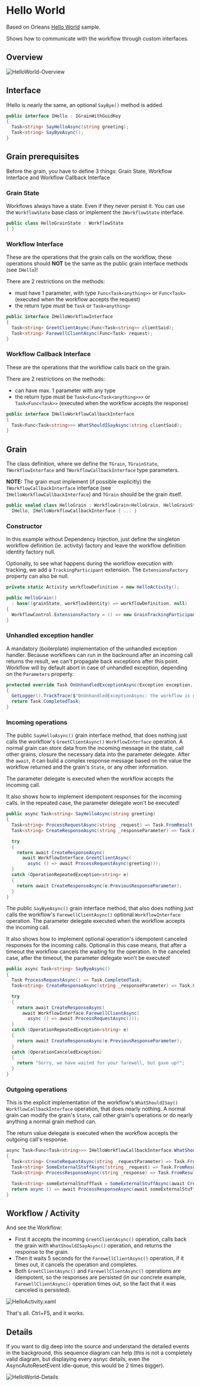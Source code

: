 # Hello World

Based on Orleans [Hello World](https://dotnet.github.io/orleans/Documentation/Samples-Overview/Hello-World) sample.

Shows how to communicate with the workflow through custom interfaces.

## Overview

![HelloWorld-Overview](https://github.com/OrleansContrib/Orleans.Activities/raw/docs-master/docs/HelloWorld/HelloWorld-Overview.png)

## Interface

IHello is nearly the same, an optional `SayBye()` method is added.

```c#
public interface IHello : IGrainWithGuidKey
{
  Task<string> SayHelloAsync(string greeting);
  Task<string> SayByeAsync();
}
```

## Grain prerequisites

Before the grain, you have to define 3 things: Grain State, Workflow Interface and Workflow Callback Interface

### Grain State

Workflows always have a state. Even if they never persist it. You can use the `WorkflowState` base class or implement the `IWorkflowState` interface.

```c#
public class HelloGrainState : WorkflowState
{ }
```

### Workflow Interface

These are the operations that the grain calls on the workflow, these operations should __NOT__ be the same as the public grain interface methods (see `IHello`)!

There are 2 restrictions on the methods:

* must have 1 parameter, with type `Func<Task<anything>>` or `Func<Task>` (executed when the workflow accepts the request)
* the return type must be `Task` or `Task<anything>`

```c#
public interface IHelloWorkflowInterface
{
  Task<string> GreetClientAsync(Func<Task<string>> clientSaid);
  Task<string> FarewellClientAsync(Func<Task> request);
}
```

### Workflow Callback Interface

These are the operations that the workflow calls back on the grain.

There are 2 restrictions on the methods:

* can have max. 1 parameter with any type
* the return type must be `Task<Func<Task<anything>>>` or `Task<Func<Task>>` (executed when the workflow accepts the response)

```c#
public interface IHelloWorkflowCallbackInterface
{
  Task<Func<Task<string>>> WhatShouldISayAsync(string clientSaid);
}
```

## Grain

The class definition, where we define the `TGrain`, `TGrainState`, `TWorkflowInterface` and `TWorkflowCallbackInterface` type parameters.

__NOTE:__ The grain must implement (if possible explicitly) the `TWorkflowCallbackInterface` interface (see `IHelloWorkflowCallbackInterface`) and `TGrain` should be the grain itself.

```c#
public sealed class HelloGrain : WorkflowGrain<HelloGrain, HelloGrainState, IHelloWorkflowInterface, IHelloWorkflowCallbackInterface>,
  IHello, IHelloWorkflowCallbackInterface { ... }
```

### Constructor

In this example without Dependency Injection, just define the singleton workflow definition (ie. activity) factory and leave the workflow definition identity factory null.

Optionally, to see what happens during the workflow execution with tracking, we add a `TrackingParticipant` extension. The `ExtensionsFactory` property can also be null.

```c#
private static Activity workflowDefinition = new HelloActivity();

public HelloGrain()
  : base((grainState, workflowIdentity) => workflowDefinition, null)			
{
  WorkflowControl.ExtensionsFactory = () => new GrainTrackingParticipant(GetLogger()).Yield();
}
```

### Unhandled exception handler

A mandatory (boilerplate) implementation of the unhandled exception handler. Because workflows can run in the backround after an incoming call returns the result, we can't propagate back exceptions after this point. Workflow will by default abort in case of unhandled exception, depending on the `Parameters` property.

```c#
protected override Task OnUnhandledExceptionAsync(Exception exception, Activity source)
{
  GetLogger().TrackTrace($"OnUnhandledExceptionAsync: the workflow is going to {Parameters.UnhandledExceptionAction}\n\n{exception}", Runtime.Severity.Error);
  return Task.CompletedTask;
}
```

### Incoming operations

The public `SayHelloAsync()` grain interface method, that does nothing just calls the workflow's `GreetClientAsync()` `WorkflowInterface` operation. A normal grain can store data from the incoming message in the state, call other grains, closure the necessary data into the parameter delegate. After the `await`, it can build a complex response message based on the value the workflow returned and the grain's `State`, or any other information.

The parameter delegate is executed when the workflow accepts the incoming call.

It also shows how to implement idempotent responses for the incoming calls. In the repeated case, the parameter delegate won't be executed!

```c#
public async Task<string> SayHelloAsync(string greeting)
{
  Task<string> ProcessRequestAsync(string _request) => Task.FromResult(_request);
  Task<string> CreateResponseAsync(string _responseParameter) => Task.FromResult(_responseParameter);

  try
  {
    return await CreateResponseAsync(
      await WorkflowInterface.GreetClientAsync(
        async () => await ProcessRequestAsync(greeting)));
  }
  catch (OperationRepeatedException<string> e)
  {
    return await CreateResponseAsync(e.PreviousResponseParameter);
  }
}
```

The public `SayByeAsync()` grain interface method, that also does nothing just calls the workflow's `FarewellClientAsync()` optional `WorkflowInterface` operation.
The parameter delegate executed when the workflow accepts the incoming call.

It also shows how to implement optional operation's idempotent canceled responses for the incoming calls. Optional in this case means, that after a timeout the workflow cancels the waiting for the operation. In the canceled case, after the timeout, the parameter delegate won't be executed!

```c#
public async Task<string> SayByeAsync()
{
  Task ProcessRequestAsync() => Task.CompletedTask;
  Task<string> CreateResponseAsync(string _responseParameter) => Task.FromResult(_responseParameter);

  try
  {
    return await CreateResponseAsync(
      await WorkflowInterface.FarewellClientAsync(
        async () => await ProcessRequestAsync()));
  }
  catch (OperationRepeatedException<string> e)
  {
    return await CreateResponseAsync(e.PreviousResponseParameter);
  }
  catch (OperationCanceledException)
  {
    return "Sorry, we have waited for your farewell, but gave up!";
  }
}
```

### Outgoing operations

This is the explicit implementation of the workflow's `WhatShouldISay()` `WorkflowCallbackInterface` operation, that does nearly nothing. A normal grain can modify the grain's `State`, call other grain's operations or do nearly anything a normal grain method can.  

The return value delegate is executed when the workflow accepts the outgoing call's response.

```c#
async Task<Func<Task<string>>> IHelloWorkflowCallbackInterface.WhatShouldISayAsync(string clientSaid)
{
  Task<string> CreateRequestAsync(string _requestParameter) => Task.FromResult(_requestParameter);
  Task<string> SomeExternalStuffAsync(string _request) => Task.FromResult(string.IsNullOrEmpty(_request) ? "Who are you?" : "Hello!");
  Task<string> ProcessResponseAsync(string _response) => Task.FromResult(_response);

  Task<string> someExternalStuffTask = SomeExternalStuffAsync(await CreateRequestAsync(clientSaid));
  return async () => await ProcessResponseAsync(await someExternalStuffTask);
}
```

## Workflow / Activity

And see the Workflow:

* First it accepts the incoming `GreetClientAsync()` operation, calls back the grain with `WhatShouldISayAsync()` operation, and returns the response to the grain.
* Then it waits 5 seconds for the `FarewellClientAsync()` operation, if it times out, it cancels the operation and completes.
* Both `GreetClientAsync()` and `FarewellClientAsync()` operations are idempotent, so the responses are persisted (in our concrete example, `FarewellClientAsync()` operation times out, so the fact that it was canceled is persisted).

![HelloActivity.xaml](https://github.com/OrleansContrib/Orleans.Activities/raw/docs-master/docs/HelloWorld/HelloActivity.png)

That's all. Ctrl+F5, and it works.

## Details

If you want to dig deep into the source and understand the detailed events in the background, this sequence diagram can help (this is not a completely valid diagram, but displaying every asnyc details, even the AsyncAutoResetEvent idle-queue, this would be 2 times bigger).

![HelloWorld-Details](https://github.com/OrleansContrib/Orleans.Activities/raw/docs-master/docs/HelloWorld/HelloWorld-Details.png)
